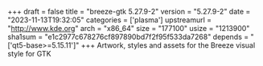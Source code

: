 +++
draft = false
title = "breeze-gtk 5.27.9-2"
version = "5.27.9-2"
date = "2023-11-13T19:32:05"
categories = ['plasma']
upstreamurl = "http://www.kde.org"
arch = "x86_64"
size = "177100"
usize = "1213900"
sha1sum = "e1c2977c678276cf897890bd7f2f95f533da7268"
depends = "['qt5-base>=5.15.11']"
+++
Artwork, styles and assets for the Breeze visual style for GTK